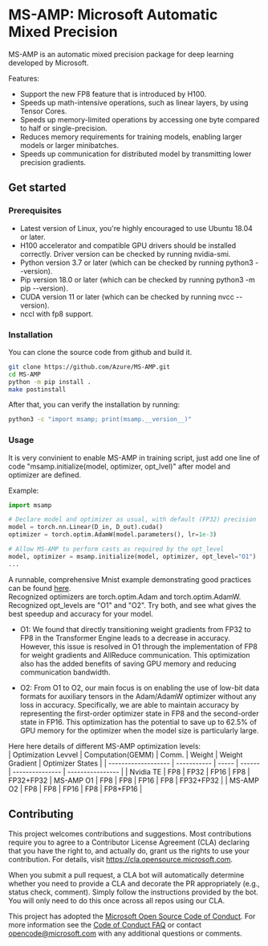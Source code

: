 # MS-AMP: Microsoft Automatic Mixed Precision

MS-AMP is an automatic mixed precision package for deep learning developed by Microsoft. 

Features:
- Support the new FP8 feature that is introduced by H100.  
- Speeds up math-intensive operations, such as linear layers, by using Tensor Cores.
- Speeds up memory-limited operations by accessing one byte compared to half or single-precision.  
- Reduces memory requirements for training models, enabling larger models or larger minibatches. 
- Speeds up communication for distributed model by transmitting lower precision gradients. 

## Get started

### Prerequisites
- Latest version of Linux, you're highly encouraged to use Ubuntu 18.04 or later.
- H100 accelerator and compatible GPU drivers should be installed correctly. Driver version can be checked by running nvidia-smi. 
- Python version 3.7 or later (which can be checked by running python3 --version).
- Pip version 18.0 or later (which can be checked by running python3 -m pip --version).
- CUDA version 11 or later (which can be checked by running nvcc --version).
- nccl with fp8 support.

### Installation
You can clone the source code from github and build it.
```bash
git clone https://github.com/Azure/MS-AMP.git
cd MS-AMP
python -m pip install .
make postinstall
```

After that, you can verify the installation by running:
```bash
python3 -c "import msamp; print(msamp.__version__)"
```

### Usage
It is very convinient to enable MS-AMP in training script, just add one line of code "msamp.initialize(model, optimizer, opt_lvel)" after model and optimizer are defined.

Example:
```python
import msamp

# Declare model and optimizer as usual, with default (FP32) precision
model = torch.nn.Linear(D_in, D_out).cuda()
optimizer = torch.optim.AdamW(model.parameters(), lr=1e-3)

# Allow MS-AMP to perform casts as required by the opt_level
model, optimizer = msamp.initialize(model, optimizer, opt_level="O1")
...
```
 A runnable, comprehensive Mnist example demonstrating good practices can be found [here](https://github.com/Azure/MS-AMP/tree/main/examples).  
Recognized optimizers are torch.optim.Adam and torch.optim.AdamW.  
Recognized opt_levels are "O1" and "O2". Try both, and see what gives the best speedup and accuracy for your model.
- O1: We found that directly transitioning weight gradients from FP32 to FP8 in the Transformer Engine leads to a decrease in accuracy. However, this issue is resolved in O1 through the implementation of FP8 for weight gradients and AllReduce communication. This optimization also has the added benefits of saving GPU memory and reducing communication bandwidth.

- O2: From O1 to O2, our main focus is on enabling the use of low-bit data formats for auxiliary tensors in the Adam/AdamW optimizer without any loss in accuracy. Specifically, we are able to maintain accuracy by representing the first-order optimizer state in FP8 and the second-order state in FP16. This optimization has the potential to save up to 62.5% of GPU memory for the optimizer when the model size is particularly large.  

Here here details of different MS-AMP optimization levels:  
| Optimization Levvel | Computation(GEMM) | Comm. | Weight | Weight Gradient | Optimizer States |
| ------------------- | -----------       | ----- | ------ | --------------- | ---------------- |
| Nvidia TE           | FP8               | FP32  | FP16   | FP8             | FP32+FP32 
| MS-AMP O1           | FP8               | FP8   | FP16   | FP8             | FP32+FP32        |
| MS-AMP O2           | FP8               | FP8   | FP16   | FP8             | FP8+FP16         | 

## Contributing

This project welcomes contributions and suggestions.  Most contributions require you to agree to a
Contributor License Agreement (CLA) declaring that you have the right to, and actually do, grant us
the rights to use your contribution. For details, visit https://cla.opensource.microsoft.com.

When you submit a pull request, a CLA bot will automatically determine whether you need to provide
a CLA and decorate the PR appropriately (e.g., status check, comment). Simply follow the instructions
provided by the bot. You will only need to do this once across all repos using our CLA.

This project has adopted the [Microsoft Open Source Code of Conduct](https://opensource.microsoft.com/codeofconduct/).
For more information see the [Code of Conduct FAQ](https://opensource.microsoft.com/codeofconduct/faq/) or
contact [opencode@microsoft.com](mailto:opencode@microsoft.com) with any additional questions or comments.


